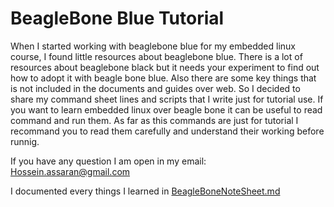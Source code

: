 # BeagleBone Blue Tutorial
When I started working with beaglebone blue for my embedded linux course, I found little resources about beaglebone blue. 
There is a lot of resources about beaglebone black but it needs your experiment to find out how to adopt it with beagle bone blue.
Also there are some key things that is not included in the documents and guides over web.
So I decided to share my command sheet lines and scripts that I write just for tutorial use.
If you want to learn embedded linux over beagle bone it can be useful to read command and run them.
As far as this commands are just for tutorial I recommand you to read them carefully and understand their working before runnig.

If you have any question I am open in my email:
Hossein.assaran@gmail.com

I documented every things I learned in [BeagleBoneNoteSheet.md](BeagleBoneNoteSheet.md)

